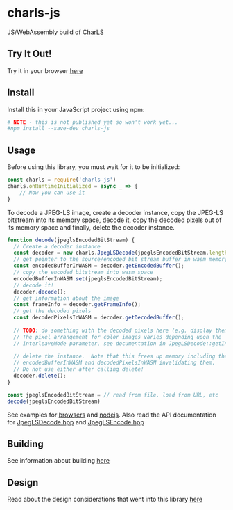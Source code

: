 # charls-js
JS/WebAssembly build of [CharLS](https://github.com/team-charls/charls)

## Try It Out!

Try it in your browser [here](https://chafey.github.com/charls-js/test/browser/index.html)

## Install

Install this in your JavaScript project using npm:

```bash
# NOTE - this is not published yet so won't work yet...
#npm install --save-dev charls-js 
```

## Usage

Before using this library, you must wait for it to be initialized:

``` javascript
const charls = require('charls-js')
charls.onRuntimeInitialized = async _ => {
    // Now you can use it
}
```

To decode a JPEG-LS image, create a decoder instance, copy the JPEG-LS bitstream
into its memory space, decode it, copy the decoded pixels out of its memory
space and finally, delete the decoder instance.

```javascript
function decode(jpeglsEncodedBitStream) {
  // Create a decoder instance
  const decoder = new charls.JpegLSDecode(jpeglsEncodedBitStream.length);
  // get pointer to the source/encoded bit stream buffer in wasm memory
  const encodedBufferInWASM = decoder.getEncodedBuffer();
  // copy the encoded bitstream into wasm space
  encodedBufferInWASM.set(jpeglsEncodedBitStream);
  // decode it!
  decoder.decode();
  // get information about the image
  const frameInfo = decoder.getFrameInfo();
  // get the decoded pixels
  const decodedPixelsInWASM = decoder.getDecodedBuffer();
  
  // TODO: do something with the decoded pixels here (e.g. display them)
  // The pixel arrangement for color images varies depending upon the
  // interleaveMode parameter, see documentation in JpegLSDecode::getInterleaveMode()
  
  // delete the instance.  Note that this frees up memory including the
  // encodedBufferInWASM and decodedPixelsInWASM invalidating them. 
  // Do not use either after calling delete!
  decoder.delete();
}

const jpeglsEncodedBitStream = // read from file, load from URL, etc
decode(jpeglsEncodedBitStream)
```

See examples for [browsers](test/browser/index.html) and [nodejs](test/node/index.js).
Also read the API documentation for [JpegLSDecode.hpp](src/JpegLSDecode.hpp) and
[JpegLSEncode.hpp](src/JpegLSEncode.hpp)

## Building

See information about building [here](BUILDING.md)

## Design

Read about the design considerations that went into this library [here](DESIGN.md)